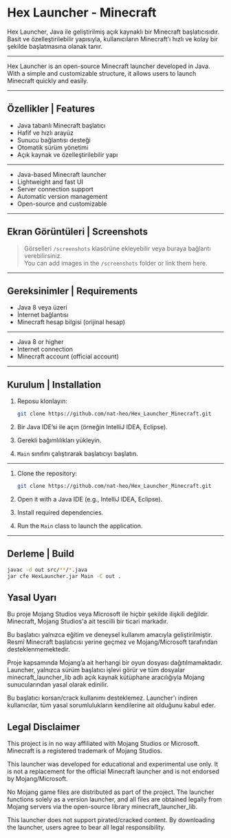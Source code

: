 # Hex Launcher - Minecraft

Hex Launcher, Java ile geliştirilmiş açık kaynaklı bir Minecraft başlatıcısıdır. Basit ve özelleştirilebilir yapısıyla, kullanıcıların Minecraft'ı hızlı ve kolay bir şekilde başlatmasına olanak tanır.

---

Hex Launcher is an open-source Minecraft launcher developed in Java. With a simple and customizable structure, it allows users to launch Minecraft quickly and easily.

---

## Özellikler | Features

- Java tabanlı Minecraft başlatıcı  
- Hafif ve hızlı arayüz  
- Sunucu bağlantısı desteği  
- Otomatik sürüm yönetimi  
- Açık kaynak ve özelleştirilebilir yapı

---

- Java-based Minecraft launcher  
- Lightweight and fast UI  
- Server connection support  
- Automatic version management  
- Open-source and customizable

---

## Ekran Görüntüleri | Screenshots

> Görselleri `/screenshots` klasörüne ekleyebilir veya buraya bağlantı verebilirsiniz.  
> You can add images in the `/screenshots` folder or link them here.

---

## Gereksinimler | Requirements

- Java 8 veya üzeri  
- İnternet bağlantısı  
- Minecraft hesap bilgisi (orijinal hesap)

---

- Java 8 or higher  
- Internet connection  
- Minecraft account (official account)

---

## Kurulum | Installation

1. Reposu klonlayın:  
    ```bash
    git clone https://github.com/nat-heo/Hex_Launcher_Minecraft.git
    ```

2. Bir Java IDE’si ile açın (örneğin IntelliJ IDEA, Eclipse).  
3. Gerekli bağımlılıkları yükleyin.  
4. `Main` sınıfını çalıştırarak başlatıcıyı başlatın.

---

1. Clone the repository:  
    ```bash
    git clone https://github.com/nat-heo/Hex_Launcher_Minecraft.git
    ```

2. Open it with a Java IDE (e.g., IntelliJ IDEA, Eclipse).  
3. Install required dependencies.  
4. Run the `Main` class to launch the application.

---

## Derleme | Build

```bash
javac -d out src/**/*.java
jar cfe HexLauncher.jar Main -C out .
```

## Yasal Uyarı

Bu proje Mojang Studios veya Microsoft ile hiçbir şekilde ilişkili değildir.
Minecraft, Mojang Studios'a ait tescilli bir ticari markadır.

Bu başlatıcı yalnızca eğitim ve deneysel kullanım amacıyla geliştirilmiştir.
Resmî Minecraft başlatıcısı yerine geçmez ve Mojang/Microsoft tarafından desteklenmemektedir.

Proje kapsamında Mojang’a ait herhangi bir oyun dosyası dağıtılmamaktadır.
Launcher, yalnızca sürüm başlatıcı işlevi görür ve tüm dosyalar minecraft_launcher_lib adlı açık kaynak kütüphane aracılığıyla Mojang sunucularından yasal olarak edinilir.

Bu başlatıcı korsan/crack kullanımı desteklemez.
Launcher'ı indiren kullanıcılar, tüm yasal sorumlulukların kendilerine ait olduğunu kabul eder.

## Legal Disclaimer

This project is in no way affiliated with Mojang Studios or Microsoft.
Minecraft is a registered trademark of Mojang Studios.

This launcher was developed for educational and experimental use only.
It is not a replacement for the official Minecraft launcher and is not endorsed by Mojang/Microsoft.

No Mojang game files are distributed as part of the project.
The launcher functions solely as a version launcher, and all files are obtained legally from Mojang servers via the open-source library minecraft_launcher_lib.

This launcher does not support pirated/cracked content.
By downloading the launcher, users agree to bear all legal responsibility.

